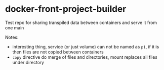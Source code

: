 # docker-front-project-builder
Test repo for sharing transpiled data between containers and serve it from one main

Notes:
* interesting thing, service (or just volume) can not be named as `p1`, if it is then files are not copied between containers
* `copy` directive do merge of files and directories, mount replaces all files under directory
